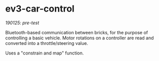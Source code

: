 # ev3-car-control

*190125: pre-test*

Bluetooth-based communication between bricks, for the purpose of controlling a basic vehicle.
Motor rotations on a controller are read and converted into a throttle/steering value.

Uses a "constrain and map" function.
